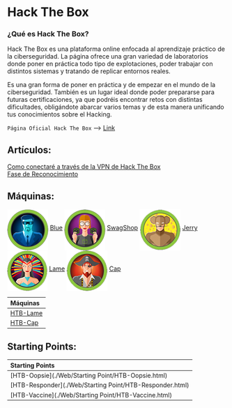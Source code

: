# Hack The Box

### ¿Qué es Hack The Box?
Hack The Box es una plataforma online enfocada al aprendizaje práctico de la ciberseguridad. La página ofrece una gran
variedad de laboratorios donde poner en práctica todo tipo de explotaciones, poder trabajar con distintos sistemas
y tratando de replicar entornos reales.

Es una gran forma de poner en práctica y de empezar en el mundo de la ciberseguridad. También es un lugar ideal donde
poder prepararse para futuras certificaciones, ya que podréis encontrar retos con distintas dificultades, obligándote
abarcar varios temas y de esta manera unificando tus conocimientos sobre el Hacking.

`Página Oficial Hack The Box` --> [Link](https://www.hackthebox.com/)

## Artículos:
[Como conectaré a través de la VPN de Hack The Box](./Articulos/Como_conectarse_a_HTB.html)  
[Fase de Reconocimiento](./Articulos/Fase_de_reconocimiento-HTB.html)  

## Máquinas:

<a href="./Maquinas-HTB/HTB-Blue.html"><img src="../assets/images/BlueButton.png" align="middle"></a>  <a href="./Maquinas-HTB/HTB-Blue.html">Blue</a>  <a href="./Maquinas-HTB/HTB-SwagShop.html"><img src="../assets/images/SwagShopButton.png" align="middle"></a> <a href="./Maquinas-HTB/HTB-SwagShop.html">SwagShop</a>  <a href="./Maquinas-HTB/HTB-Jerry.html"><img src="../assets/images/JerryButton.png" align="middle"></a> <a href="./Maquinas-HTB/HTB-Jerry.html">Jerry</a>  <a href="./Maquinas-HTB/HTB-Lame.html"><img src="../assets/images/Lame.png" align="middle"></a> <a href="./Maquinas-HTB/HTB-Lame.html">Lame</a>  <a href="./Maquinas-HTB/HTB-Cap.html"><img src="../assets/images/Cap.png" align="middle"></a> <a href="./Maquinas-HTB/HTB-Cap.html">Cap</a> 


|**Máquinas**                                          |
|:-----------------------------------------------------|
|[HTB-Lame](./Web/Maquinas-HTB/HTB-Lame.html)          |
|[HTB-Cap](./Web/Maquinas-HTB/HTB-Cap.html)            |                                                      
                                                       
  
## Starting Points:

|**Starting Points**                                      |
|:--------------------------------------------------------|
|[HTB-Oopsie](./Web/Starting Point/HTB-Oopsie.html)       |
|[HTB-Responder](./Web/Starting Point/HTB-Responder.html) |
|[HTB-Vaccine](./Web/Starting Point/HTB-Vaccine.html)     |
 
 

  
